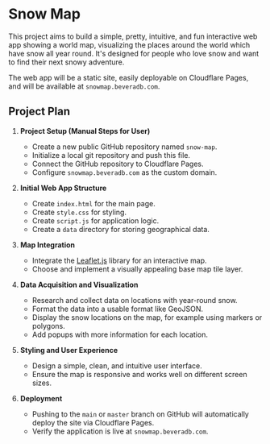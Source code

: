 # Snow Map

This project aims to build a simple, pretty, intuitive, and fun interactive web app showing a world map, visualizing the places around the world which have snow all year round. It's designed for people who love snow and want to find their next snowy adventure.

The web app will be a static site, easily deployable on Cloudflare Pages, and will be available at `snowmap.beveradb.com`.

## Project Plan

1.  **Project Setup (Manual Steps for User)**
    *   Create a new public GitHub repository named `snow-map`.
    *   Initialize a local git repository and push this file.
    *   Connect the GitHub repository to Cloudflare Pages.
    *   Configure `snowmap.beveradb.com` as the custom domain.

2.  **Initial Web App Structure**
    *   Create `index.html` for the main page.
    *   Create `style.css` for styling.
    *   Create `script.js` for application logic.
    *   Create a `data` directory for storing geographical data.

3.  **Map Integration**
    *   Integrate the [Leaflet.js](https://leafletjs.com/) library for an interactive map.
    *   Choose and implement a visually appealing base map tile layer.

4.  **Data Acquisition and Visualization**
    *   Research and collect data on locations with year-round snow.
    *   Format the data into a usable format like GeoJSON.
    *   Display the snow locations on the map, for example using markers or polygons.
    *   Add popups with more information for each location.

5.  **Styling and User Experience**
    *   Design a simple, clean, and intuitive user interface.
    *   Ensure the map is responsive and works well on different screen sizes.

6.  **Deployment**
    *   Pushing to the `main` or `master` branch on GitHub will automatically deploy the site via Cloudflare Pages.
    *   Verify the application is live at `snowmap.beveradb.com`.
